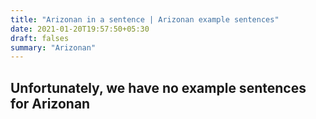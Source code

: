 ```yaml
---
title: "Arizonan in a sentence | Arizonan example sentences"
date: 2021-01-20T19:57:50+05:30
draft: falses
summary: "Arizonan"
---
```

## Unfortunately, we have no example sentences for Arizonan                 

